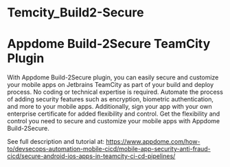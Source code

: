 # Temcity_Build2-Secure

<h1>Appdome Build-2Secure TeamCity Plugin</h1>

With Appdome Build-2Secure plugin, you can easily secure and customize your mobile apps on Jetbrains TeamCity as part of your build and deploy process. 
No coding or technical expertise is required. Automate the process of adding security features such as encryption, biometric authentication, and more to your mobile apps. 
Additionally, sign your app with your own enterprise certificate for added flexibility and control. 
Get the flexibility and control you need to secure and customize your mobile apps with Appdome Build-2Secure.

See full description and tutorial at:
https://www.appdome.com/how-to/devsecops-automation-mobile-cicd/mobile-app-security-anti-fraud-cicd/secure-android-ios-apps-in-teamcity-ci-cd-pipelines/
